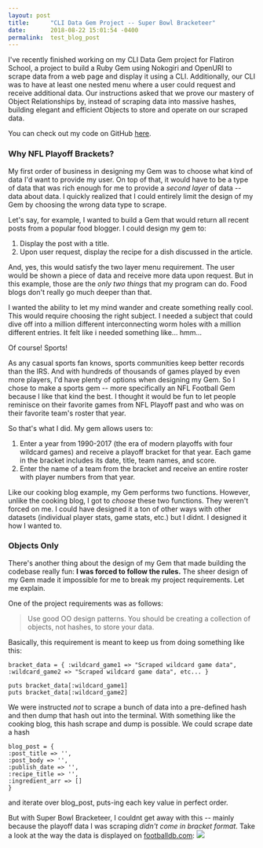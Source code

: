 ```yaml
---
layout: post
title:      "CLI Data Gem Project -- Super Bowl Bracketeer"
date:       2018-08-22 15:01:54 -0400
permalink:  test_blog_post
---
```



I've recently finished working on my CLI Data Gem project for Flatiron School, a project to build a Ruby Gem using Nokogiri and OpenURI to scrape data from a web page and display it using a CLI.  Additionally, our CLI was to have at least one nested menu where a user could request and receive additional data. Our instructions asked that we prove our mastery of Object Relationships by, instead of scraping data into massive hashes, building elegant and efficient Objects to store and operate on our scraped data.

You can check out my code on GitHub [here](https://github.com/jadamduff/sb_bracketeer).

### Why NFL Playoff Brackets?

My first order of business in designing my Gem was to choose what kind of data I'd want to provide my user. On top of that, it would have to be a type of data that was rich enough for me to provide a <i>second layer</i> of data -- data about data. I quickly realized that I could entirely limit the design of my Gem by choosing the wrong data type to scrape.

Let's say, for example, I wanted to build a Gem that would return all recent posts from a popular food blogger.  I could design my gem to:

1. Display the post with a title.
2. Upon user request, display the recipe for a dish discussed in the article.

And, yes, this would satisfy the two layer menu requirement.  The user would be shown a piece of data and receive more data upon request.  But in this example, those are the *only two things* that my program can do.  Food blogs don't really go much deeper than that.

I wanted the ability to let my mind wander and create something really cool. This would require choosing the right subject. I needed a subject that could dive off into a million different interconnecting worm holes with a million different entries.  It felt like i needed something like... hmm...

Of course! Sports!

As any casual sports fan knows, sports communities keep better records than the IRS.  And with hundreds of thousands of games played by even more players, I'd have plenty of options when designing my Gem.  So I chose to make a sports gem -- more specifically an NFL Football Gem because I like that kind the best. I thought it would be fun to let people reminisce on their favorite games from NFL Playoff past and who was on their favorite team's roster that year.

So that's what I did.  My gem allows users to:

1. Enter a year from 1990-2017 (the era of modern playoffs with four wildcard games) and receive a playoff bracket for that year. Each game in the bracket includes its date, title, team names, and score.
2. Enter the name of a team from the bracket and receive an entire roster with player numbers from that year.

Like our cooking blog example, my Gem performs two functions. However, unlike the cooking blog, I got to *choose* these two functions. They weren't forced on me. I could have designed it a ton of other ways with other datasets (individual player stats, game stats, etc.) but I didnt. I designed it how I wanted to.

### Objects Only

There's another thing about the design of my Gem that made building the codebase really fun: **I was forced to follow the rules.** The sheer design of my Gem made it impossible for me to break my project requirements. Let me explain.

One of the project requirements was as follows:

> Use good OO design patterns. You should be creating a collection of objects, not hashes, to store your data.

Basically, this requirement is meant to keep us from doing something like this:

```
bracket_data = { :wildcard_game1 => "Scraped wildcard game data", :wildcard_game2 => "Scraped wildcard game data", etc... }

puts bracket_data[:wildcard_game1]
puts bracket_data[:wildcard_game2]
```

We were instructed *not* to scrape a bunch of data into a pre-defined hash and then dump that hash out into the terminal. With something like the cooking blog, this hash scrape and dump is possible. We could scrape date a hash

```
blog_post = {
:post_title => '',
:post_body => '',
:publish_date => '',
:recipe_title => '',
:ingredient_arr => []
}
```

and iterate over blog_post, puts-ing each key value in perfect order.

But with Super Bowl Bracketeer, I couldnt get away with this -- mainly because the playoff data I was scraping *didn't come in bracket format*.  Take a look at the way the data is displayed on [footballdb.com](https://www.footballdb.com/):
![](https://imgur.com/a/toiDRuQ)
